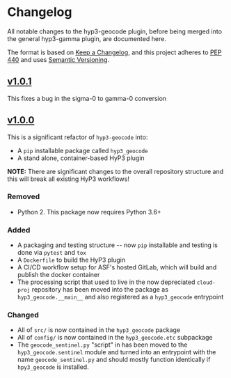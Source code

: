# Changelog

All notable changes to the hyp3-geocode plugin, before being merged into the
general hyp3-gamma plugin, are documented here.

The format is based on [Keep a Changelog](https://keepachangelog.com/en/1.0.0/),
and this project adheres to [PEP 440](https://www.python.org/dev/peps/pep-0440/) 
and uses [Semantic Versioning](https://semver.org/spec/v2.0.0.html).

## [v1.0.1](https://github.com/asfadmin/hyp3-geocode/compare/v1.0.0...v1.0.1)

This fixes a bug in the sigma-0 to gamma-0 conversion

## [v1.0.0](https://github.com/asfadmin/hyp3-geocode/compare/v0.0.0...v1.0.0)

This is a significant refactor of `hyp3-geocode` into:
 * A `pip` installable package called `hyp3_geocode`
 * A stand alone, container-based HyP3 plugin
 
**NOTE:** There are significant changes to the overall repository structure and this will break all 
existing HyP3 workflows!

### Removed
* Python 2. This package now requires Python 3.6+

### Added
* A packaging and testing structure -- now `pip` installable and testing is done via `pytest` and `tox` 
* A `Dockerfile` to build the HyP3 plugin
* A CI/CD workflow setup for ASF's hosted GitLab, which will build and publish the docker container
* The processing script that used to live in the now depreciated `cloud-proj` repository has been moved into the
 package as `hyp3_geocode.__main__` and also registered as a `hyp3_geocode` entrypoint

### Changed
* All of `src/` is now contained in the `hyp3_geocode` package
* All of `config/` is now contained in the `hyp3_geocode.etc` subpackage
* The `geocode_sentinel.py` "script" in has been moved to the `hyp3_geocode.sentinel` module and turned into an
 entrypoint with the name `geocode_sentinel.py` and should mostly function identically if `hpy3_geocode` is installed.

